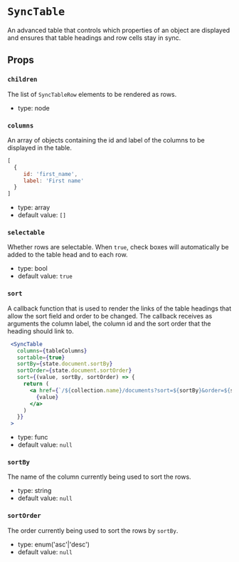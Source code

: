 `SyncTable`
===========

An advanced table that controls which properties of an object are displayed and ensures that table headings and row cells stay in sync.

Props
-----

### `children`

The list of `SyncTableRow` elements to be rendered as rows.

- type: node


### `columns`

An array of objects containing the id and label of the columns to be displayed in the table.

  ```js
  [
    {
       id: 'first_name',
       label: 'First name'
    }
  ]
  ```

- type: array
- default value: `[]`


### `selectable`

Whether rows are selectable. When `true`, check boxes will automatically be added to the table head and to each row.

- type: bool
- default value: `true`


### `sort`

A callback function that is used to render the links of the table headings that allow the sort field and order to be changed.
The callback receives as arguments the column label, the column id and the sort order that the heading should link to.

 ```jsx
  <SyncTable
    columns={tableColumns}
    sortable={true}
    sortBy={state.document.sortBy}
    sortOrder={state.document.sortOrder}
    sort={(value, sortBy, sortOrder) => {
      return (
        <a href={`/${collection.name}/documents?sort=${sortBy}&order=${sortOrder}`}>
          {value}
        </a>
      )
    }}
  >
 ````

- type: func
- default value: `null`


### `sortBy`

The name of the column currently being used to sort the rows.

- type: string
- default value: `null`


### `sortOrder`

The order currently being used to sort the rows by `sortBy`.

- type: enum('asc'|'desc')
- default value: `null`

